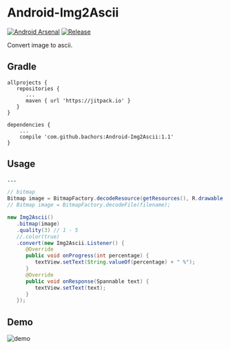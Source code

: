 # Android-Img2Ascii
[![Android Arsenal](https://img.shields.io/badge/Android%20Arsenal-Img2Ascii-red.svg?style=flat)](https://android-arsenal.com/details/1/6393)
[![Release](https://jitpack.io/v/bachors/Android-Img2Ascii.svg)](https://jitpack.io/#bachors/Android-Img2Ascii)

Convert image to ascii.

Gradle
------
```
allprojects {
   repositories {
      ...
      maven { url 'https://jitpack.io' }
   }
}
```
```
dependencies {
    ...
    compile 'com.github.bachors:Android-Img2Ascii:1.1'
}
```

Usage
-----
```java
...

// bitmap
Bitmap image = BitmapFactory.decodeResource(getResources(), R.drawable.image);
// Bitmap image = BitmapFactory.decodeFile(filename);

new Img2Ascii()
   .bitmap(image)
   .quality(3) // 1 - 5
   //.color(true)
   .convert(new Img2Ascii.Listener() {
      @Override
      public void onProgress(int percentage) {
         textView.setText(String.valueOf(percentage) + " %");
      }
      @Override
      public void onResponse(Spannable text) {
         textView.setText(text);
      }
   });
```

Demo
-----
![demo](https://i.imgflip.com/29wvub.gif)
